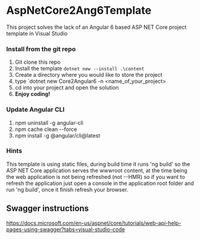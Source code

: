 # AspNetCore2Ang6Template
This project solves the lack of an Angular 6 based ASP NET Core project template in Visual Studio

### Install from the git repo

1. Git clone this repo
1. Install the template `dotnet new --install .\content`
1. Create a directory where you would like to store the project
1. type `dotnet new Core2Angular6 -n <name_of_your_project>
1. cd into your project and open the solution
1. **Enjoy coding!**

### Update Angular CLI
1. npm uninstall -g angular-cli
1. npm cache clean --force 
1. npm install -g @angular/cli@latest

### Hints
This template is using static files, during build time it runs 'ng build' so the ASP NET Core application serves the wwwroot content, at the time being the web application is not being refreshed (not --HMR) so if you want to refresh the application just open a console in the application root folder and run 'ng build', once it finish refresh your browser.

## Swagger instructions

https://docs.microsoft.com/en-us/aspnet/core/tutorials/web-api-help-pages-using-swagger?tabs=visual-studio-code


